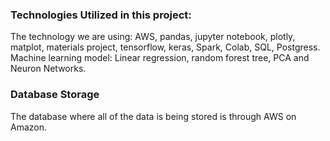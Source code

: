 ### Technologies Utilized in this project:
The technology we are using: AWS, pandas, jupyter notebook, plotly, matplot, materials project, tensorflow, keras, Spark, Colab, SQL, Postgress. Machine learning model: Linear regression, random forest tree, PCA and Neuron Networks.
### Database Storage
The database where all of the data is being stored is through AWS on Amazon. 



